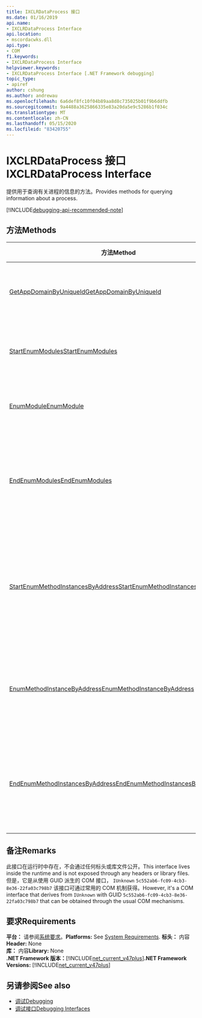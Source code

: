 ```yaml
---
title: IXCLRDataProcess 接口
ms.date: 01/16/2019
api.name:
- IXCLRDataProcess Interface
api.location:
- mscordacwks.dll
api.type:
- COM
f1.keywords:
- IXCLRDataProcess Interface
helpviewer.keywords:
- IXCLRDataProcess Interface [.NET Framework debugging]
topic_type:
- apiref
author: cshung
ms.author: andrewau
ms.openlocfilehash: 6a6def8fc10f04b89aa8d8c735025b01f9b6ddfb
ms.sourcegitcommit: 9a4488a3625866335e83a20da5e9c5286b1f034c
ms.translationtype: MT
ms.contentlocale: zh-CN
ms.lasthandoff: 05/15/2020
ms.locfileid: "83420755"
---
```

# <a name="ixclrdataprocess-interface"></a><span data-ttu-id="e688a-102">IXCLRDataProcess 接口</span><span class="sxs-lookup"><span data-stu-id="e688a-102">IXCLRDataProcess Interface</span></span>

<span data-ttu-id="e688a-103">提供用于查询有关进程的信息的方法。</span><span class="sxs-lookup"><span data-stu-id="e688a-103">Provides methods for querying information about a process.</span></span>

[!INCLUDE[debugging-api-recommended-note](../../../../includes/debugging-api-recommended-note.md)]

## <a name="methods"></a><span data-ttu-id="e688a-104">方法</span><span class="sxs-lookup"><span data-stu-id="e688a-104">Methods</span></span>

| <span data-ttu-id="e688a-105">方法</span><span class="sxs-lookup"><span data-stu-id="e688a-105">Method</span></span>                                                                                                                                               | <span data-ttu-id="e688a-106">说明</span><span class="sxs-lookup"><span data-stu-id="e688a-106">Description</span></span>                                                                                     |
| ---------------------------------------------------------------------------------------------------------------------------------------------------- | ----------------------------------------------------------------------------------------------- |
| [<span data-ttu-id="e688a-107">GetAppDomainByUniqueId</span><span class="sxs-lookup"><span data-stu-id="e688a-107">GetAppDomainByUniqueId</span></span>](ixclrdataprocess-getappdomainbyuniqueid-method.md)                       | <span data-ttu-id="e688a-108">`AppDomain`按其唯一 id 在进程中获取。</span><span class="sxs-lookup"><span data-stu-id="e688a-108">Gets an `AppDomain` in a process by its unique id.</span></span>                                              |
| [<span data-ttu-id="e688a-109">StartEnumModules</span><span class="sxs-lookup"><span data-stu-id="e688a-109">StartEnumModules</span></span>](ixclrdataprocess-startenummodules-method.md)                                   | <span data-ttu-id="e688a-110">提供枚举进程的模块的句柄。</span><span class="sxs-lookup"><span data-stu-id="e688a-110">Provides a handle to enumerate the modules of a process.</span></span>                                        |
| [<span data-ttu-id="e688a-111">EnumModule</span><span class="sxs-lookup"><span data-stu-id="e688a-111">EnumModule</span></span>](ixclrdataprocess-enummodule-method.md)                                               | <span data-ttu-id="e688a-112">枚举此进程的模块。</span><span class="sxs-lookup"><span data-stu-id="e688a-112">Enumerates the modules of this process.</span></span>                                                         |
| [<span data-ttu-id="e688a-113">EndEnumModules</span><span class="sxs-lookup"><span data-stu-id="e688a-113">EndEnumModules</span></span>](ixclrdataprocess-endenummodules-method.md)                                       | <span data-ttu-id="e688a-114">释放模块枚举期间使用的内部迭代器所使用的资源。</span><span class="sxs-lookup"><span data-stu-id="e688a-114">Releases the resources used by internal iterators used during module enumeration.</span></span>               |
| [<span data-ttu-id="e688a-115">StartEnumMethodInstancesByAddress</span><span class="sxs-lookup"><span data-stu-id="e688a-115">StartEnumMethodInstancesByAddress</span></span>](ixclrdataprocess-startenummethodinstancesbyaddress-method.md) | <span data-ttu-id="e688a-116">提供用于枚举 `AppDomain` 从给定地址开始的方法实例的句柄。</span><span class="sxs-lookup"><span data-stu-id="e688a-116">Provides a handle to enumerate the method instances of `AppDomain` starting at a given address.</span></span> |
| [<span data-ttu-id="e688a-117">EnumMethodInstanceByAddress</span><span class="sxs-lookup"><span data-stu-id="e688a-117">EnumMethodInstanceByAddress</span></span>](ixclrdataprocess-enummethodinstancebyaddress-method.md)             | <span data-ttu-id="e688a-118">枚举此进程的方法实例（从地址偏移量开始）。</span><span class="sxs-lookup"><span data-stu-id="e688a-118">Enumerates the method instances of this process starting at an address offset.</span></span>                  |
| [<span data-ttu-id="e688a-119">EndEnumMethodInstancesByAddress</span><span class="sxs-lookup"><span data-stu-id="e688a-119">EndEnumMethodInstancesByAddress</span></span>](ixclrdataprocess-endenummethodinstancesbyaddress-method.md)     | <span data-ttu-id="e688a-120">释放实例枚举期间使用的内部迭代器所使用的资源。</span><span class="sxs-lookup"><span data-stu-id="e688a-120">Releases the resources used by internal iterators used during instance enumeration.</span></span>             |

## <a name="remarks"></a><span data-ttu-id="e688a-121">备注</span><span class="sxs-lookup"><span data-stu-id="e688a-121">Remarks</span></span>

<span data-ttu-id="e688a-122">此接口在运行时中存在，不会通过任何标头或库文件公开。</span><span class="sxs-lookup"><span data-stu-id="e688a-122">This interface lives inside the runtime and is not exposed through any headers or library files.</span></span> <span data-ttu-id="e688a-123">但是，它是从使用 GUID 派生的 COM 接口， `IUnknown` `5c552ab6-fc09-4cb3-8e36-22fa03c798b7` 该接口可通过常用的 COM 机制获得。</span><span class="sxs-lookup"><span data-stu-id="e688a-123">However, it's a COM interface that derives from `IUnknown` with GUID `5c552ab6-fc09-4cb3-8e36-22fa03c798b7` that can be obtained through the usual COM mechanisms.</span></span>

## <a name="requirements"></a><span data-ttu-id="e688a-124">要求</span><span class="sxs-lookup"><span data-stu-id="e688a-124">Requirements</span></span>

<span data-ttu-id="e688a-125">**平台：** 请参阅[系统要求](../../get-started/system-requirements.md)。</span><span class="sxs-lookup"><span data-stu-id="e688a-125">**Platforms:** See [System Requirements](../../get-started/system-requirements.md).</span></span>
<span data-ttu-id="e688a-126">**标头：** 内容</span><span class="sxs-lookup"><span data-stu-id="e688a-126">**Header:** None</span></span>  
<span data-ttu-id="e688a-127">**库：** 内容</span><span class="sxs-lookup"><span data-stu-id="e688a-127">**Library:** None</span></span>  
<span data-ttu-id="e688a-128">**.NET Framework 版本：**[!INCLUDE[net_current_v47plus](../../../../includes/net-current-v47plus.md)]</span><span class="sxs-lookup"><span data-stu-id="e688a-128">**.NET Framework Versions:** [!INCLUDE[net_current_v47plus](../../../../includes/net-current-v47plus.md)]</span></span>  

## <a name="see-also"></a><span data-ttu-id="e688a-129">另请参阅</span><span class="sxs-lookup"><span data-stu-id="e688a-129">See also</span></span>

- [<span data-ttu-id="e688a-130">调试</span><span class="sxs-lookup"><span data-stu-id="e688a-130">Debugging</span></span>](index.md)
- [<span data-ttu-id="e688a-131">调试接口</span><span class="sxs-lookup"><span data-stu-id="e688a-131">Debugging Interfaces</span></span>](debugging-interfaces.md)
